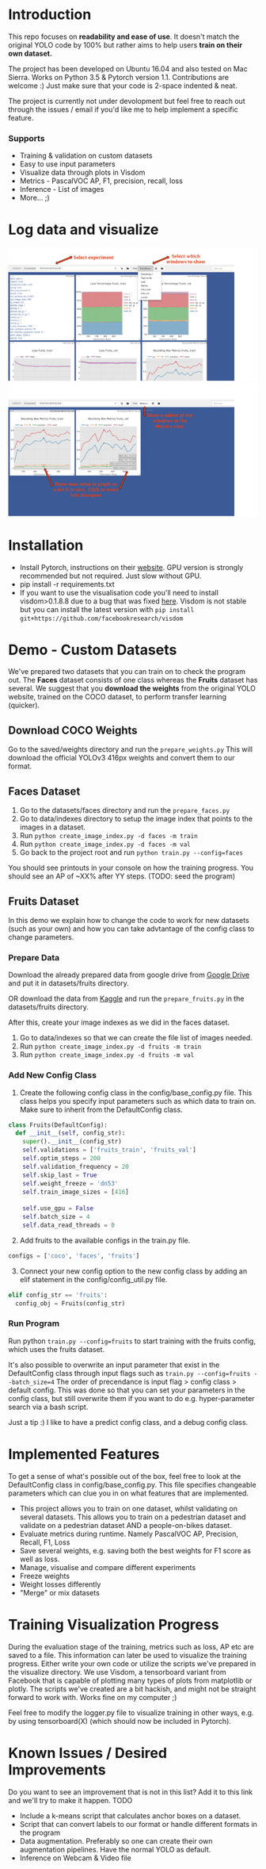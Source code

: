 # Introduction
This repo focuses on **readability and ease of use**. It doesn't match the original YOLO code by 100% but rather aims to help users **train on their own dataset.**

The project has been developed on Ubuntu 16.04 and also tested on Mac Sierra. Works on Python 3.5 & Pytorch version 1.1.
Contributions are welcome :) Just make sure that your code is 2-space indented & neat.

The project is currently not under devolopment but feel free to reach out through the issues / email if you'd like me to help implement a specific feature.

### Supports
* Training & validation on custom datasets
* Easy to use input parameters 
* Visualize data through plots in Visdom
* Metrics - PascalVOC AP, F1, precision, recall, loss
* Inference - List of images
* More... ;)

# Log data and visualize
![Validation visualization view](readme_assets/visdom1.png)
![Customize your own](readme_assets/visdom2.png)

# Installation
* Install Pytorch, instructions on their [website](https://pytorch.org/). GPU version is strongly recommended but not required. Just slow without GPU.
* pip install -r requirements.txt
* If you want to use the visualisation code you'll need to install visdom>0.1.8.8 due to a bug that was fixed [here](https://github.com/facebookresearch/visdom/pull/561). Visdom is not stable but you can install the latest version with `pip install git+https://github.com/facebookresearch/visdom`

# Demo - Custom Datasets 
We've prepared two datasets that you can train on to check the program out. The **Faces** dataset consists of one class whereas the **Fruits** dataset has several. We suggest that you **download the weights** from the original YOLO website, trained on the COCO dataset, to perform transfer learning (quicker).

## Download COCO Weights
Go to the saved/weights directory and run the `prepare_weights.py`
This will download the official YOLOv3 416px weights and convert them to our format.

## Faces Dataset
1. Go to the datasets/faces directory and run the `prepare_faces.py`
2. Go to data/indexes directory to setup the image index that points to the images in a dataset.
3. Run `python create_image_index.py -d faces -m train` 
4. Run `python create_image_index.py -d faces -m val` 
5. Go back to the project root and run `python train.py --config=faces`

You should see printouts in your console on how the training progress. You should see an AP of \~XX% after YY steps. (TODO: seed the program) 

## Fruits Dataset
In this demo we explain how to change the code to work for new datasets (such as your own) and how you can take advtantage of the config class to change parameters.

### Prepare Data
Download the already prepared data from google drive from [Google Drive](https://drive.google.com/open?id=1XCndSDkB98WSZMjMQzdfk8ZgpP7mjF-g) and put it in datasets/fruits directory.

OR download the data from [Kaggle](https://www.kaggle.com/mbkinaci/fruit-images-for-object-detection) and run the `prepare_fruits.py` in the datasets/fruits directory.

After this, create your image indexes as we did in the faces dataset.
1. Go to data/indexes so that we can create the file list of images needed.
2. Run `python create_image_index.py -d fruits -m train` 
3. Run `python create_image_index.py -d fruits -m val` 

### Add New Config Class
1. Create the following config class in the config/base_config.py file. This class helps you specify input parameters such as which data to train on. Make sure to inherit from the DefaultConfig class.

```python
class Fruits(DefaultConfig):
  def __init__(self, config_str):
    super().__init__(config_str)
    self.validations = ['fruits_train', 'fruits_val']
    self.optim_steps = 200
    self.validation_frequency = 20
    self.skip_last = True
    self.weight_freeze = 'dn53'
    self.train_image_sizes = [416]

    self.use_gpu = False
    self.batch_size = 4
    self.data_read_threads = 0
```

2. Add fruits to the available configs in the train.py file. 
```python
configs = ['coco', 'faces', 'fruits']
```
3. Connect your new config option to the new config class by adding an elif statement in the config/config_util.py file.
```python
elif config_str == 'fruits':
  config_obj = Fruits(config_str)
```

### Run Program
Run python `train.py --config=fruits` to start training with the fruits config, which uses the fruits dataset.

It's also possible to overwrite an input parameter that exist in the DefaultConfig class through input flags such as `train.py --config=fruits --batch_size=4`
The order of precendance is input flag > config class > default config. This was done so that you can set your parameters in the config class, but still overwrite them if you want to do e.g. hyper-parameter search via a bash script.

Just a tip :) I like to have a predict config class, and a debug config class.

# Implemented Features
To get a sense of what's possible out of the box, feel free to look at the DefaultConfig class in config/base_config.py. This file specifies changeable parameters which can clue you in on what features that are implemented.

* This project allows you to train on one dataset, whilst validating on several datasets. This allows you to train on a pedestrian dataset and validate on a pedestrian dataset AND a people-on-bikes dataset.
* Evaluate metrics during runtime. Namely PascalVOC AP, Precision, Recall, F1, Loss
* Save several weights, e.g. saving both the best weights for F1 score as well as loss.
* Manage, visualise and compare different experiments
* Freeze weights
* Weight losses differently
* "Merge" or mix datasets

# Training Visualization Progress
During the evaluation stage of the training, metrics such as loss, AP etc are saved to a file. This information can later be used to visualize the training progress. Either write your own code or utilize the scripts we've prepared in the visualize directory. We use Visdom, a tensorboard variant from Facebook that is capable of plotting many types of plots from matplotlib or plotly. The scripts we've created are a bit hackish, and might not be straight forward to work with. Works fine on my computer  ;)

Feel free to modify the logger.py file to visualize training in other ways, e.g. by using tensorboard(X) (which should now be included in Pytorch).


# Known Issues / Desired Improvements
Do you want to see an improvement that is not in this list? Add it to this link and we'll try to make it happen. TODO

* Include a k-means script that calculates anchor boxes on a dataset.
* Script that can convert labels to our format or handle different formats in the program
* Data augmentation. Preferably so one can create their own augmentation pipelines. Have the normal YOLO as default.
* Inference on Webcam & Video file
